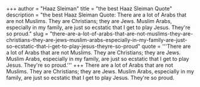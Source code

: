 +++
author = "Haaz Sleiman"
title = "the best Haaz Sleiman Quote"
description = "the best Haaz Sleiman Quote: There are a lot of Arabs that are not Muslims. They are Christians; they are Jews. Muslim Arabs, especially in my family, are just so ecstatic that I get to play Jesus. They're so proud."
slug = "there-are-a-lot-of-arabs-that-are-not-muslims-they-are-christians-they-are-jews-muslim-arabs-especially-in-my-family-are-just-so-ecstatic-that-i-get-to-play-jesus-theyre-so-proud"
quote = '''There are a lot of Arabs that are not Muslims. They are Christians; they are Jews. Muslim Arabs, especially in my family, are just so ecstatic that I get to play Jesus. They're so proud.'''
+++
There are a lot of Arabs that are not Muslims. They are Christians; they are Jews. Muslim Arabs, especially in my family, are just so ecstatic that I get to play Jesus. They're so proud.
